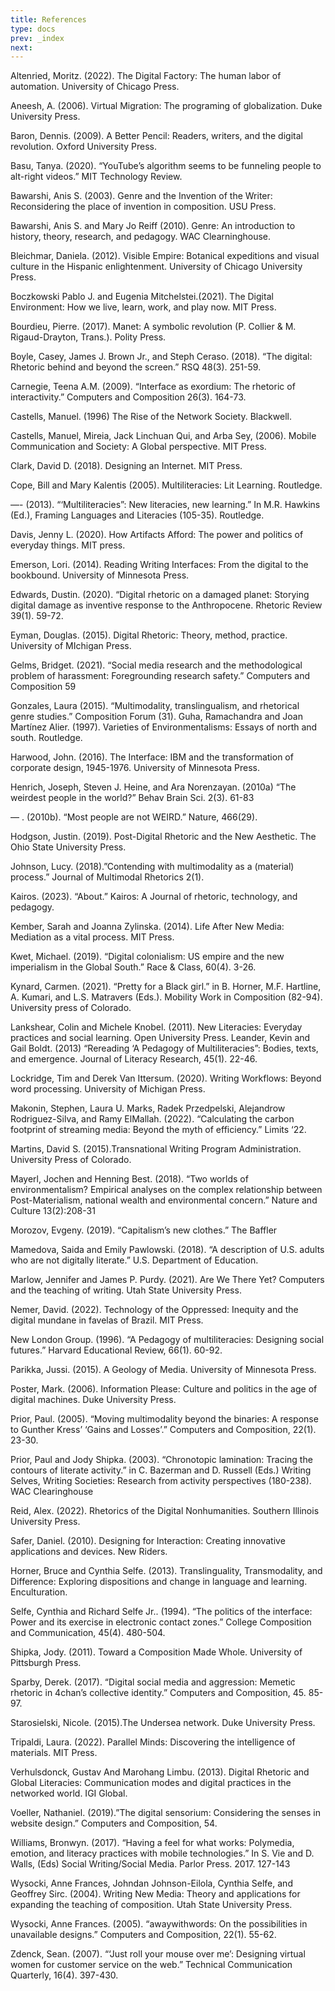 ```yaml
---
title: References
type: docs
prev: _index
next: 
---
```


 
Altenried, Moritz. (2022). The Digital Factory: The human labor of automation. University of Chicago Press.

Aneesh, A. (2006).  Virtual Migration: The programing of globalization. Duke University Press.

Baron, Dennis. (2009). A Better Pencil: Readers, writers, and the digital revolution. Oxford University Press.

Basu, Tanya. (2020). “YouTube’s algorithm seems to be funneling people to alt-right videos.” MIT Technology Review.

Bawarshi, Anis S. (2003). Genre and the Invention of the Writer: Reconsidering the place of invention in composition. USU Press.

Bawarshi, Anis S. and Mary Jo Reiff (2010). Genre: An introduction to history, theory, research, and pedagogy. WAC Clearninghouse.

Bleichmar, Daniela. (2012). Visible Empire: Botanical expeditions and visual culture in the Hispanic enlightenment. University of Chicago University Press.

Boczkowski Pablo J. and Eugenia Mitchelstei.(2021). The Digital Environment: How we live, learn, work, and play now. MIT Press.

Bourdieu, Pierre. (2017). Manet: A symbolic revolution (P. Collier & M. Rigaud-Drayton, Trans.). Polity Press. 

Boyle, Casey, James J. Brown Jr., and Steph Ceraso. (2018). “The digital: Rhetoric behind and beyond the screen.” RSQ 48(3). 251-59.

Carnegie, Teena A.M. (2009). “Interface as exordium: The rhetoric of interactivity.” Computers and Composition 26(3). 164-73.

Castells, Manuel. (1996) The Rise of the Network Society. Blackwell. 

Castells, Manuel, Mireia, Jack Linchuan Qui, and Arba Sey, (2006). Mobile Communication and Society: A Global perspective. MIT Press.

Clark, David D. (2018). Designing an Internet. MIT Press.

Cope, Bill and Mary Kalentis (2005). Multiliteracies: Lit Learning. Routledge.

—- (2013). “‘Multiliteracies”: New literacies, new learning.” In M.R. Hawkins (Ed.),  Framing Languages and Literacies (105-35). Routledge.

Davis, Jenny L. (2020). How Artifacts Afford: The power and politics of everyday things. MIT press.

Emerson, Lori. (2014). Reading Writing Interfaces: From the digital to the bookbound. University of Minnesota Press.

Edwards, Dustin. (2020). “Digital rhetoric on a damaged planet: Storying digital damage as inventive response to the Anthropocene. Rhetoric Review 39(1). 59-72.

Eyman, Douglas. (2015). Digital Rhetoric: Theory, method, practice. University of MIchigan Press.

Gelms, Bridget. (2021). “Social media research and the methodological problem of harassment: Foregrounding research safety.” Computers and Composition 59

Gonzales, Laura  (2015). “Multimodality, translingualism, and rhetorical genre studies.” Composition Forum (31). 
Guha, Ramachandra and Joan Martínez Alier. (1997). Varieties of Environmentalisms: Essays of north and south. Routledge. 

Harwood, John. (2016). The Interface: IBM and the transformation of corporate design, 1945-1976. University of Minnesota Press.

Henrich, Joseph, Steven J. Heine, and Ara Norenzayan. (2010a) “The weirdest people in the world?” Behav Brain Sci. 2(3). 61-83

— . (2010b). “Most people are not WEIRD.” Nature, 466(29). 

Hodgson, Justin. (2019). Post-Digital Rhetoric and the New Aesthetic. The Ohio State University Press.

Johnson, Lucy. (2018).”Contending with multimodality as a (material) process.” Journal of Multimodal Rhetorics 2(1).

Kairos. (2023). “About.” Kairos: A Journal of rhetoric, technology, and pedagogy. 

Kember, Sarah and Joanna Zylinska. (2014). Life After New Media: Mediation as a vital process. MIT Press.

Kwet, Michael. (2019). “Digital colonialism: US empire and the new imperialism in the Global South.” Race & Class, 60(4). 3-26.

Kynard, Carmen. (2021). “Pretty for a Black girl.” in B. Horner, M.F. Hartline, A. Kumari, and L.S. Matravers (Eds.). Mobility Work in Composition (82-94). University press of Colorado. 

Lankshear, Colin and Michele Knobel. (2011). New Literacies: Everyday practices and social learning. Open University Press. 
Leander, Kevin and Gail Boldt. (2013) “Rereading ‘A Pedagogy of Multiliteracies”: Bodies, texts, and emergence. Journal of Literacy Research, 45(1). 22-46.

Lockridge, Tim and Derek Van Ittersum. (2020). Writing Workflows: Beyond word processing. University of Michigan Press.

Makonin, Stephen, Laura U. Marks, Radek Przedpelski, Alejandrow Rodriguez-Silva, and Ramy ElMallah.  (2022). “Calculating the carbon footprint of streaming media: Beyond the myth of efficiency.” Limits ‘22. 

Martins, David S. (2015).Transnational Writing Program Administration. University Press of Colorado. 

Mayerl, Jochen and Henning Best. (2018). “Two worlds of environmentalism? Empirical analyses on the complex relationship between Post-Materialism, national wealth and environmental concern.” Nature and Culture 13(2):208-31

Morozov, Evgeny. (2019). “Capitalism’s new clothes.” The Baffler

Mamedova, Saida and Emily Pawlowski. (2018). “A description of U.S. adults who are not digitally literate.” U.S. Department of Education. 

Marlow, Jennifer and James P. Purdy. (2021). Are We There Yet? Computers and the teaching of writing. Utah State University Press.

Nemer, David. (2022). Technology of the Oppressed: Inequity and the digital mundane in favelas of Brazil. MIT Press.

New London Group. (1996). “A Pedagogy of multiliteracies: Designing social futures.” Harvard Educational Review, 66(1). 60-92.

Parikka, Jussi. (2015). A Geology of Media. University of Minnesota Press. 

Poster, Mark. (2006). Information Please: Culture and politics in the age of digital machines. Duke University Press.

Prior, Paul. (2005). “Moving multimodality beyond the binaries: A response to Gunther Kress’ ‘Gains and Losses’.” Computers and Composition, 22(1). 23-30.

Prior, Paul and Jody Shipka. (2003). “Chronotopic lamination: Tracing the contours of literate activity.” in C. Bazerman and D. Russell (Eds.) Writing Selves, Writing Societies: Research from activity perspectives (180-238). WAC Clearinghouse

Reid, Alex. (2022). Rhetorics of the Digital Nonhumanities. Southern Illinois University Press.

Safer, Daniel. (2010). Designing for Interaction: Creating innovative applications and devices. New Riders.

Horner, Bruce and Cynthia Selfe. (2013). Translinguality, Transmodality, and Difference: Exploring dispositions and change in language and learning. Enculturation.

Selfe, Cynthia and Richard Selfe Jr.. (1994). “The politics of the interface: Power and its exercise in electronic contact zones.” College Composition and Communication, 45(4). 480-504.

Shipka, Jody. (2011). Toward a Composition Made Whole. University of Pittsburgh Press.

Sparby, Derek. (2017). “Digital social media and aggression: Memetic rhetoric in 4chan’s collective identity.” Computers and Composition, 45. 85-97.

Starosielski, Nicole. (2015).The Undersea network. Duke University Press.

Tripaldi, Laura. (2022). Parallel Minds: Discovering the intelligence of materials. MIT Press.

Verhulsdonck, Gustav And Marohang Limbu. (2013). Digital Rhetoric and Global Literacies: Communication modes and digital practices in the networked world. IGI Global.

Voeller, Nathaniel. (2019).”The digital sensorium: Considering the senses in website design.” Computers and Composition, 54. 

Williams, Bronwyn. (2017). “Having a feel for what works: Polymedia, emotion, and literacy practices with mobile technologies.” In S. Vie and D. Walls, (Eds) Social Writing/Social Media. Parlor Press. 2017. 127-143

Wysocki, Anne Frances, Johndan Johnson-Eilola, Cynthia Selfe, and Geoffrey Sirc. (2004). Writing New Media: Theory and applications for expanding the teaching of composition. Utah State University Press.

Wysocki, Anne Frances. (2005). “awaywithwords: On the possibilities in unavailable designs.” Computers and Composition, 22(1). 55-62.

Zdenck, Sean. (2007). “‘Just roll your mouse over me’: Designing virtual women for customer service on the web.” Technical Communication Quarterly, 16(4). 397-430. 




